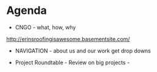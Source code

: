 # Agenda

- CNGO - what, how, why

http://erinsroofingisawesome.basementsite.com/

- NAVIGATION - about us and our work get drop downs

- Project Roundtable -
Review on big projects -
